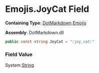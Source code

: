 # Emojis\.JoyCat Field

**Containing Type**: [DotMarkdown](../../README.md)\.[Emojis](../README.md)

**Assembly**: DotMarkdown\.dll

```csharp
public const string JoyCat = ":joy_cat:"
```

### Field Value

System\.[String](https://docs.microsoft.com/en-us/dotnet/api/system.string)